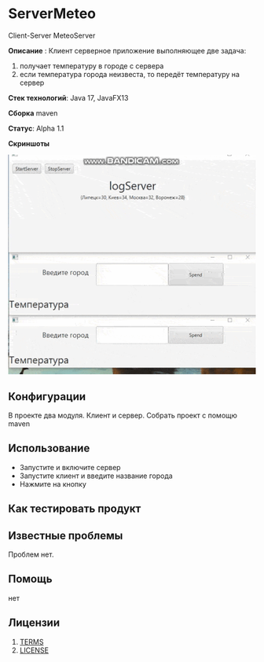 # ServerMeteo
Client-Server MeteoServer

**Описание**
: Клиент серверное приложение выполняющее две задача:
1) получает температуру в городе с сервера
2) если температура города неизвеста, то передёт температуру на сервер

**Стек технологий**:
Java 17, JavaFX13

**Сборка**
maven

**Статус**:  Alpha 1.1

**Скриншоты**

![til](https://github.com/PanovPavel/ServerMeteo/blob/main/bandicam%202021-09-25%2004-45-46-958.gif?raw=true)

## Конфигурации
В проекте два модуля. Клиент и сервер.
Собрать проект с помощю maven

## Использование

- Запустите и включите сервер
- Запустите клиент и введите название города
- Нажмите на кнопку

## Как тестировать продукт

## Известные проблемы

Проблем нет.

## Помощь

нет

## Лицензии
1. [TERMS](TERMS.md)
2. [LICENSE](LICENSE)
